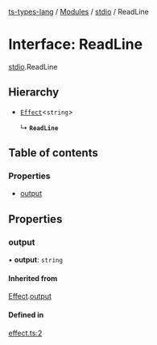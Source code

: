 [ts-types-lang](../README.md) / [Modules](../modules.md) / [stdio](../modules/stdio.md) / ReadLine

# Interface: ReadLine

[stdio](../modules/stdio.md).ReadLine

## Hierarchy

- [`Effect`](effect.Effect.md)<`string`\>

  ↳ **`ReadLine`**

## Table of contents

### Properties

- [output](stdio.ReadLine.md#output)

## Properties

### output

• **output**: `string`

#### Inherited from

[Effect](effect.Effect.md).[output](effect.Effect.md#output)

#### Defined in

[effect.ts:2](https://github.com/phenax/ts-types-runtime-environment/blob/6c7b4f3/stdlib/effect.ts#L2)
